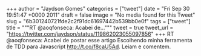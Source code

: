 
+++
author = "Jaydson Gomes"
categories = ["tweet"]
date = "Fri Sep 30 19:51:47 +0000 2011"
draft = false
image = "No media found for this Tweet"
slug = "6b301240721fde2c2f91dc61697442b539bb0e0f"
tags = ["tweet"]
title = """RT @aoqfonseca: Acabei de..."""
tweet = true
tweet_url = "https://twitter.com/jaydson/status/119862023055097856"
+++
RT @aoqfonseca: Acabei de postar esse artigo Escolhendo minha ferramenta de TDD para Javascript http://t.co/f8caU5Ad. Leiam e comentem.
